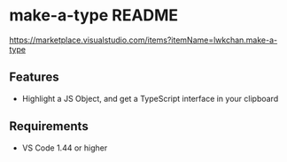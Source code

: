 # make-a-type README

https://marketplace.visualstudio.com/items?itemName=lwkchan.make-a-type

## Features

- Highlight a JS Object, and get a TypeScript interface in your clipboard

## Requirements

- VS Code 1.44 or higher
